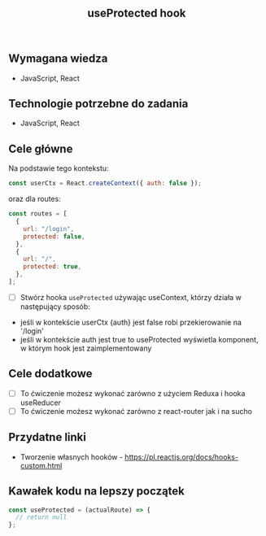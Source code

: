 <h2 align="center">useProtected hook</h2>

<br>

## Wymagana wiedza

- JavaScript, React

## Technologie potrzebne do zadania

- JavaScript, React

## Cele główne

Na podstawie tego kontekstu:

```javascript
const userCtx = React.createContext({ auth: false });
```

oraz dla routes:

```javascript
const routes = [
  {
    url: "/login",
    protected: false,
  },
  {
    url: "/",
    protected: true,
  },
];
```

- [ ] Stwórz hooka `useProtected` używając useContext, którzy działa w następujący sposób:

* jeśli w kontekście userCtx {auth} jest false robi przekierowanie na '/login'
* jeśli w kontekście auth jest true to useProtected wyświetla komponent, w którym hook jest zaimplementowany

## Cele dodatkowe

- [ ] To ćwiczenie możesz wykonać zarówno z użyciem Reduxa i hooka useReducer
- [ ] To ćwiczenie możesz wykonać zarówno z react-router jak i na sucho

## Przydatne linki

- Tworzenie własnych hooków - https://pl.reactjs.org/docs/hooks-custom.html

## Kawałek kodu na lepszy początek

```javascript
const useProtected = (actualRoute) => {
  // return null
};
```
